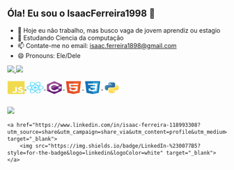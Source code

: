 ## Óla! Eu sou o IsaacFerreira1998 👋

- 🔭 Hoje eu não trabalho, mas busco vaga de jovem aprendiz ou estagio
- 🌱 Estudando Ciencia da computação
- 📫 Contate-me no email: isaac.ferreira1898@gmail.com
- 😄 Pronouns: Ele/Dele


<div>
    <a href="https://github.com/IsaacFerreira1998">
    <img height="180em" src="https://github-readme-stats.vercel.app/api?username=IsaacFerreira1998&show_icons=true&theme=dark&include_all_commits=true&count_private=true"/>
    <img height="180em" src="https://github-readme-stats.vercel.app/api/top-langs/?username=IsaacFerreira1998&layout=compact&langs_count=16&theme=dark"/>
</div>

<div style="display: inline_block"><br>
    <img align="center" alt="Javascript" height="30" width="40" src="https://raw.githubusercontent.com/devicons/devicon/master/icons/javascript/javascript-plain.svg">
    <img align="center" alt="React" height="30" width="40" src="https://raw.githubusercontent.com/devicons/devicon/master/icons/react/react-original.svg">
    <img align="center" alt="Csharp" height="30" width="40" src="https://raw.githubusercontent.com/devicons/devicon/master/icons/csharp/csharp-original.svg">
    <img align="center" alt="HTML" height="30" width="40" src="https://raw.githubusercontent.com/devicons/devicon/master/icons/html5/html5-original.svg">
    <img align="center" alt="CSS" height="30" width="40" src="https://raw.githubusercontent.com/devicons/devicon/master/icons/css3/css3-original.svg">
    <img align="center" alt="Python" height="30" width="40" src="https://raw.githubusercontent.com/devicons/devicon/master/icons/python/python-original.svg">
</div>

##

<div>
    <a href="https://www.instagram.com/_isaacthesant?igsh=MXNnZnJ6c3VycjFqeQ==" target="_blank">
        <img src="https://img.shields.io/badge/Instagram-%23E4405F?style=for-the-badge&logo=instagram" target="_blank">
    </a>
    
    <a href="https://www.linkedin.com/in/isaac-ferreira-118993308?utm_source=share&utm_campaign=share_via&utm_content=profile&utm_medium=android_app" target="_blank">
        <img src="https://img.shields.io/badge/LinkedIn-%230077B5?style=for-the-badge&logo=linkedin&logoColor=white" target="_blank">
    </a>
</div>

 
